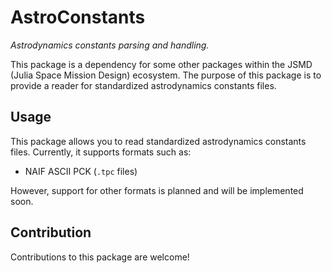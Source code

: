 # AstroConstants

_Astrodynamics constants parsing and handling._

This package is a dependency for some other packages within the JSMD (Julia Space Mission Design) ecosystem. 
The purpose of this package is to provide a reader for standardized astrodynamics constants files.


## Usage
This package allows you to read standardized astrodynamics constants files. 
Currently, it supports formats such as:

- NAIF ASCII PCK (``.tpc`` files) 

However, support for other formats is planned and will be implemented soon.

## Contribution
Contributions to this package are welcome! 
